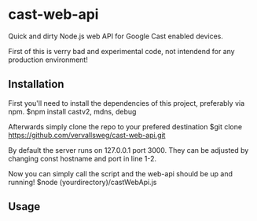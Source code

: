 # cast-web-api
Quick and dirty Node.js web API for Google Cast enabled devices.

First of this is verry bad and experimental code, not intendend for any production environment!

Installation
------------

First you'll need to install the dependencies of this project, preferably via npm.
$npm install castv2, mdns, debug

Afterwards simply clone the repo to your prefered destination
$git clone https://github.com/vervallsweg/cast-web-api.git

By default the server runs on 127.0.0.1 port 3000. They can be adjusted by changing const hostname and port in line 1-2.

Now you can simply call the script and the web-api should be up and running!
$node (yourdirectory)/castWebApi.js

Usage
-----